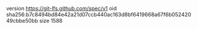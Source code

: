 version https://git-lfs.github.com/spec/v1
oid sha256:b7c8494bd84e42a21d07ccb440ac163d8bf6419668a67f6b05242049cbbe50bb
size 1588

